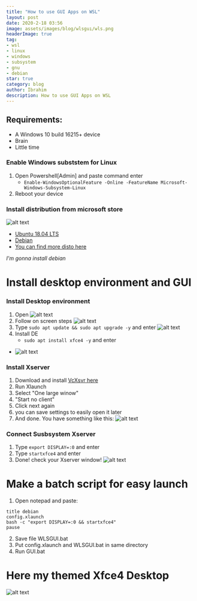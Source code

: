 ```yaml
---
title: "How to use GUI Apps on WSL"
layout: post
date: 2020-2-18 03:56
image: assets/images/blog/wlsguı/wls.png
headerImage: true
tag:
- wsl
- linux
- windows
- subsystem
- gnu
- debian
star: true
category: blog
author: İbrahim
description: How to use GUI Apps on WSL
---
```


## Requirements:
* A Windows 10 build 16215+ device 
* Brain
* Little time

### Enable Windows subststem for Linux
1. Open Powershell[Admin] and paste command enter
    - `Enable-WindowsOptionalFeature -Online -FeatureName Microsoft-Windows-Subsystem-Linux`
2. Reboot your device

### Install distribution from microsoft store
![alt text](https://raw.githubusercontent.com/TheDoop/thedoop.github.io/master/assets/images/blog/wlsgui/debianwls.png "Debian")
- [Ubuntu 18.04 LTS](https://www.microsoft.com/store/apps/9N9TNGVNDL3Q)
- [Debian](https://www.microsoft.com/store/apps/9MSVKQC78PK6)
- [You can find more disto here](https://docs.microsoft.com/en-us/windows/wsl/install-win10)

*I'm gonna install debian*

# Install desktop environment and GUI

### Install Desktop environment
1. Open 
![alt text](https://raw.githubusercontent.com/TheDoop/thedoop.github.io/master/assets/images/blog/wslgui/debinstalling.png "Debian")
2. Follow on screen steps
![alt text](https://raw.githubusercontent.com/TheDoop/thedoop.github.io/master/assets/images/blog/wslgui/debuser.png "Debian")
3. Type `sudo apt update && sudo apt upgrade -y` and enter
![alt text](https://raw.githubusercontent.com/TheDoop/thedoop.github.io/master/assets/images/blog/wslgui/sudaptup.png "Debian")
4. Install DE
    - `sudo apt install xfce4 -y` and enter
- ![alt text](https://raw.githubusercontent.com/TheDoop/thedoop.github.io/master/assets/images/blog/wslgui/xfce4setup.PNG "Debian")

### Install Xserver
1. Download and install [VcXsvr here](https://sourceforge.net/projects/vcxsrv/)
2. Run Xlaunch
3. Select "One large winow"
4. "Start no client"
5. Click next again
6. you can save settings to easily open it later
7. And done. You have something like this:
![alt text](https://raw.githubusercontent.com/TheDoop/thedoop.github.io/master/assets/images/blog/wslgui/xserver.png "Debian")

### Connect Susbsystem Xserver
1. Type `export DISPLAY=:0` and enter
2. Type `startxfce4` and enter
3. Done! check your Xserver window!
![alt text](https://raw.githubusercontent.com/TheDoop/thedoop.github.io/master/assets/images/blog/wslgui/xfce4.PNG "Debian")

# Make a batch script for easy launch
1. Open notepad and paste:

```@echo off
title debian
config.xlaunch
bash -c "export DISPLAY=:0 && startxfce4"
pause
```

2. Save file WLSGUI.bat
3. Put config.xlaunch and WLSGUI.bat in same directory
4. Run GUI.bat

# Here my themed Xfce4 Desktop
![alt text](https://raw.githubusercontent.com/TheDoop/thedoop.github.io/master/assets/images/blog/wslgui/wls.png "Debian")